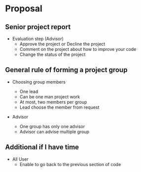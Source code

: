 # Proposal
## Senior project report
* Evaluation step (Advisor)
  - Approve the project or Decline the project
  - Comment on the project about how to improve your code
  - Change the status of the project

## General rule of forming a project group
  * Choosing group members
    - One lead
    - Can be one man project work
    - At most, two members per group
    - Lead choose the member from request
  
  * Advisor
    - One group has only one advisor
    - Advisor can advise multiple group

## Additional if I have time
  * All User
    - Enable to go back to the previous section of code

